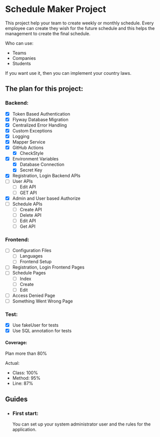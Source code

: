 # Schedule Maker Project

This project help your team to create weekly or monthly schedule. Every employee can create they wish for the future schedule and this helps the management to create the final schedule.

Who can use:
- Teams
- Companies
- Students

If you want use it, then you can implement your country laws.

## The plan for this project:

### Backend:
- [x] Token Based Authentication
- [x] Flyway Database Migration
- [x] Centralized Error Handling
- [x] Custom Exceptions
- [x] Logging
- [x] Mapper Service
- [X] GitHub Actions
  - [x] CheckStyle
- [x] Environment Variables
  - [x] Database Connection
  - [x] Secret Key
- [x] Registration, Login Backend APIs
- [ ] User APIs
  - [ ] Edit API
  - [ ] GET API
- [x] Admin and User based Authorize
- [ ] Schedule APIs
  - [ ] Create API
  - [ ] Delete API
  - [ ] Edit API
  - [ ] Get API

### Frontend:
- [ ] Configuration Files
  - [ ] Languages
  - [ ] Frontend Setup
- [ ] Registration, Login Frontend Pages
- [ ] Schedule Pages
  - [ ] Index
  - [ ] Create
  - [ ] Edit
- [ ] Access Denied Page
- [ ] Something Went Wrong Page

### Test:
- [x] Use fakeUser for tests
- [x] Use SQL annotation for tests
#### Coverage:
Plan more than 80%

Actual:
- Class: 100%
- Method: 95%
- Line: 87%

## Guides

- ### First start:

  You can set up your system administrator user and the rules for the application.

